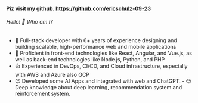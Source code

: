 #### Piz visit my github. https://github.com/ericschulz-09-23

###### Hello! 👋 Who am I?

- 🔭 Full-stack developer with 6+ years of experience designing and building scalable, high-performance web and mobile applications
- 🌱 Proficient in front-end technologies like React, Angular, and Vue.js, as well as back-end technologies like Node.js, Python, and PHP
- 👍 Experienced in DevOps, CI/CD, and Cloud infrastructure, especially with AWS and Azure also GCP
- 😍 Developed some AI Apps and integrated with web and ChatGPT. - 😉 Deep knowledge about deep learning, recommendation system and reinforcement system.


